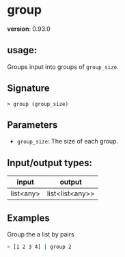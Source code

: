 # group

**version**: 0.93.0

## **usage**:

Groups input into groups of `group_size`.

## Signature

`> group (group_size)`

## Parameters

- `group_size`: The size of each group.

## Input/output types:

| input       | output              |
| ----------- | ------------------- |
| list\<any\> | list\<list\<any\>\> |

## Examples

Group the a list by pairs

```bash
> [1 2 3 4] | group 2
```
